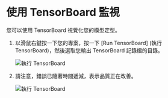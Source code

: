 ---
---
# <a name="monitor-with-tensorboard"></a>使用 TensorBoard 監視

您可以使用 TensorBoard 視覺化您的模型定型。

1. 以滑鼠右鍵按一下您的專案，按一下 [Run TensorBoard] \(執行 TensorBoard\)，然後選取您輸出 TensorBoard 記錄檔的目錄。

    ![執行 TensorBoard](media/monitor-tensorboard/run-tensorboard.png)

2. 請注意，錯誤已隨著時間遞減，表示品質正在改善。

    ![執行 TensorBoard](media/monitor-tensorboard/tensorboard.png)
